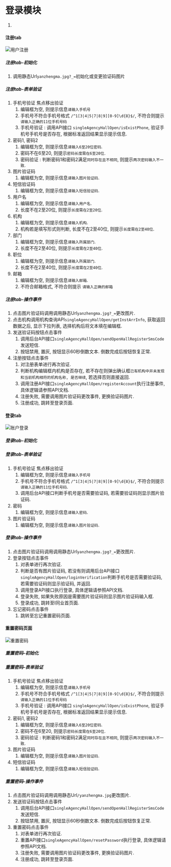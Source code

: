 # 登录模块

1. 
#### 注册tab

![用户注册](./用户注册.png)

##### 注册tab-初始化

1. 调用静态Url`yanzhengma.jpg?_=`初始化或变更验证码图片

##### 注册tab-表单验证

1. 手机号验证
   焦点移出验证
   1. 编辑框为空, 则提示信息`请输入手机号`
   2. 手机号不符合手机号格式 `/^1[3|4|5|7|8|9][0-9]\d{8}$/`, 不符合则提示 `请输入正确的11位手机号码`
   3. 手机号验证 : 调用API接口 `singleAgencyHallOpen/isExistPhone`, 验证手机号手机号是否存在, 根据标准返回结果显示提示信息.
2. 密码1, 密码2
   1. 编辑框为空, 则提示信息`请输入6至20位密码`.
   2. 密码不在6至20, 则提示`密码长度需在6至20位`.
   3. 密码验证 : 判断密码1和密码2满足`同时存在且不相同`, 则提示`两次密码输入不一致`.
3. 图片验证码
   1. 编辑框为空, 则提示信息`请输入图片验证码`.
4. 短信验证码
   1. 编辑框为空, 则提示信息`请输入短信验证码`.
5. 用户名
   1. 编辑框为空, 则提示信息`请输入用户名`.
   2. 长度不在2至20位, 则提示`长度需在2至20位`.
6. 机构
   1. 编辑框为空, 则提示信息`请输入机构`.
   2. 机构若是填写形式则判断, 长度不在2至40位, 则提示`长度需在2至40位`.
7. 部门
   1. 编辑框为空, 则提示信息`请输入所属部门`.
   2. 长度不在2至40位, 则提示`长度需在2至40位`.
8. 职位
   1. 编辑框为空, 则提示信息`请输入所属部门`.
   2. 长度不在2至40位, 则提示`长度需在2至40位`.
9. 邮箱
   1. 编辑框为空, 则提示信息`请输入邮箱`.
   2. 不符合邮箱格式, 不符合则提示 `请输入正确的邮箱`

##### 注册tab-操作事件

1. 点击图片验证码调用调用静态Url`yanzhengma.jpg?_=`更改图片.
2. 点击机构调用机构查询API`singleAgencyHallOpen/getInstArrInfo`, 获取返回数据之后, 显示下拉列表, 选择机构后将文本填在编辑框.
3. 发送验证码按钮点击事件
   1. 调用后台API接口`singleAgencyHallOpen/sendOpenHallRegisterSmsCode`发送短信.
   2. 按钮禁用, 置灰, 按钮显示60秒倒数文本. 倒数完成后按钮恢复正常.
4. 注册按钮点击事件
   1. 对注册表单进行再次验证.
   2. 判断机构编辑框内机构是否存在, 若不存在则弹出确认框`已有机构中并未发现和当前机构相符的机构名称, 是否继续`, 若选择否则直接返回.
   3. 调用注册API接口`singleAgencyHallOpen/registerAccount`执行注册事件, 具体逻辑请参照API文档.
   4. 注册失败, 需要调用图片验证码更改事件, 更换验证码图片.
   5. 注册成功, 跳转至登录页面.

#### 登录tab

![账户登录](./账户登录.png)

##### 登录tab-初始化

##### 登录tab-表单验证

1. 手机号验证
   焦点移出验证
   1. 编辑框为空, 则提示信息`请输入手机号`
   2. 手机号不符合手机号格式 `/^1[3|4|5|7|8|9][0-9]\d{8}$/`, 不符合则提示 `请输入正确的11位手机号码`.
   3. 调用后台API接口判断手机号是否需要验证码, 若需要验证码则显示图片验证码.
2. 密码
   1. 编辑框为空, 则提示信息`请输入密码`.
3. 图片验证码
   1. 编辑框为空, 则提示信息`请输入图片验证码`.

##### 登录tab-操作事件

1. 点击图片验证码调用调用静态Url`yanzhengma.jpg?_=`更改图片.
2. 登录按钮点击事件
   1. 对表单进行再次验证.
   2. 判断是否有图片验证码, 若没有则调用后台API接口`singleAgencyHallOpen/loginVerification`判断手机号是否需要验证码, 若需要验证码则显示验证码, 并返回.
   3. 调用登录API接口执行登录, 具体逻辑请参照API文档.
   4. 登录失败, 如果失败原因是需要图片验证码则显示图片验证码输入框.
   5. 登录成功, 跳转至I同业首页面.
3. 忘记密码点击事件
   1. 跳转至忘记重置密码页面.

#### 重置密码页面

![重置密码](./重置密码.png)

##### 重置密码-初始化

##### 重置密码-表单验证

1. 手机号验证
   焦点移出验证
   1. 编辑框为空, 则提示信息`请输入手机号`
   2. 手机号不符合手机号格式 `/^1[3|4|5|7|8|9][0-9]\d{8}$/`, 不符合则提示 `请输入正确的11位手机号码`
   3. 手机号验证 : 调用API接口 `singleAgencyHallOpen/isExistPhone`, 验证手机号手机号是否存在, 根据标准返回结果显示提示信息.
2. 密码1, 密码2
   1. 编辑框为空, 则提示信息`请输入6至20位密码`.
   2. 密码不在6至20, 则提示`密码长度需在6至20位`.
   3. 密码验证 : 判断密码1和密码2满足`同时存在且不相同`, 则提示`两次密码输入不一致`.
3. 图片验证码
   1. 编辑框为空, 则提示信息`请输入图片验证码`.
4. 短信验证码
   1. 编辑框为空, 则提示信息`请输入短信验证码`.

##### 重置密码-操作事件

1. 点击图片验证码调用调用静态Url`/yanzhengma.jpg`更改图片.
2. 发送验证码按钮点击事件
   1. 调用后台API接口`singleAgencyHallOpen/sendOpenHallRegisterSmsCode`发送短信.
   2. 按钮禁用, 置灰, 按钮显示60秒倒数文本. 倒数完成后按钮恢复正常.
3. 重置密码点击事件
   1. 对表单进行再次验证.
   2. 重置API接口`singleAgencyHallOpen/resetPassword`执行登录, 具体逻辑请参照API文档.
   3. 注册失败, 需要调用图片验证码更改事件, 更换验证码图片.
   4. 注册成功, 跳转至登录页面.
